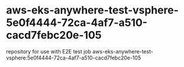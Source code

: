 # aws-eks-anywhere-test-vsphere-5e0f4444-72ca-4af7-a510-cacd7febc20e-105
repository for use with E2E test job aws-eks-anywhere-test-vsphere:5e0f4444-72ca-4af7-a510-cacd7febc20e-105
